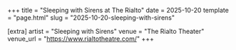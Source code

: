 +++
title = "Sleeping with Sirens at The Rialto"
date = 2025-10-20
template = "page.html"
slug = "2025-10-20-sleeping-with-sirens"

[extra]
artist = "Sleeping with Sirens"
venue = "The Rialto Theater"
venue_url = "https://www.rialtotheatre.com/"
+++
